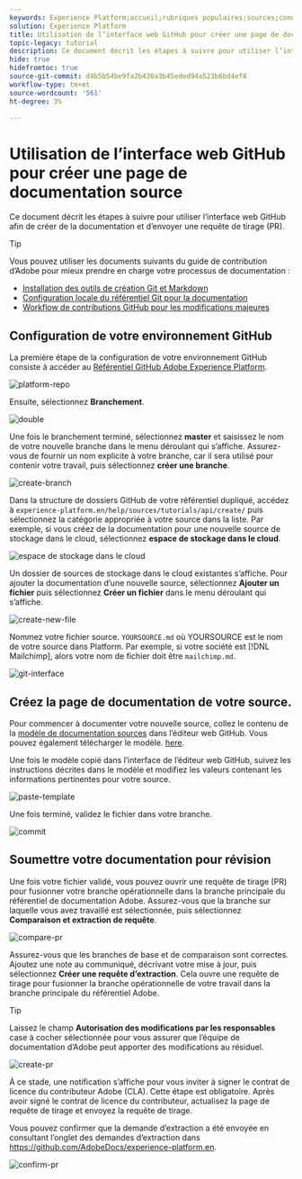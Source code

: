 ```yaml
---
keywords: Experience Platform;accueil;rubriques populaires;sources;connecteurs;connecteurs source;sdk sources;sdk;SDK
solution: Experience Platform
title: Utilisation de l’interface web GitHub pour créer une page de documentation sur les sources
topic-legacy: tutorial
description: Ce document décrit les étapes à suivre pour utiliser l’interface web GitHub afin de créer de la documentation et d’envoyer une requête de tirage (PR).
hide: true
hidefromtoc: true
source-git-commit: d4b5b54be9fa2b430a3b45eded94a523b6bd4ef8
workflow-type: tm+mt
source-wordcount: '561'
ht-degree: 3%

---
```


# Utilisation de l’interface web GitHub pour créer une page de documentation source

Ce document décrit les étapes à suivre pour utiliser l’interface web GitHub afin de créer de la documentation et d’envoyer une requête de tirage (PR).

>[!TIP]
>
>Vous pouvez utiliser les documents suivants du guide de contribution d’Adobe pour mieux prendre en charge votre processus de documentation : <ul><li>[Installation des outils de création Git et Markdown](https://experienceleague.adobe.com/docs/contributor/contributor-guide/setup/install-tools.html?lang=en)</li><li>[Configuration locale du référentiel Git pour la documentation](https://experienceleague.adobe.com/docs/contributor/contributor-guide/setup/local-repo.html?lang=en)</li><li>[Workflow de contributions GitHub pour les modifications majeures](https://experienceleague.adobe.com/docs/contributor/contributor-guide/setup/full-workflow.html?lang=en)</li></ul>

## Configuration de votre environnement GitHub

La première étape de la configuration de votre environnement GitHub consiste à accéder au [Référentiel GitHub Adobe Experience Platform](https://github.com/AdobeDocs/experience-platform.en).

![platform-repo](../assets/platform-repo.png)

Ensuite, sélectionnez **Branchement**.

![double](../assets/fork.png)

Une fois le branchement terminé, sélectionnez **master** et saisissez le nom de votre nouvelle branche dans le menu déroulant qui s’affiche. Assurez-vous de fournir un nom explicite à votre branche, car il sera utilisé pour contenir votre travail, puis sélectionnez **créer une branche**.

![create-branch](../assets/create-branch.png)

Dans la structure de dossiers GitHub de votre référentiel dupliqué, accédez à `experience-platform.en/help/sources/tutorials/api/create/` puis sélectionnez la catégorie appropriée à votre source dans la liste. Par exemple, si vous créez de la documentation pour une nouvelle source de stockage dans le cloud, sélectionnez **espace de stockage dans le cloud**.

![espace de stockage dans le cloud](../assets/cloud-storage.png)

Un dossier de sources de stockage dans le cloud existantes s’affiche. Pour ajouter la documentation d’une nouvelle source, sélectionnez **Ajouter un fichier** puis sélectionnez **Créer un fichier** dans le menu déroulant qui s’affiche.

![create-new-file](../assets/create-new-file.png)

Nommez votre fichier source. `YOURSOURCE.md` où YOURSOURCE est le nom de votre source dans Platform. Par exemple, si votre société est [!DNL Mailchimp], alors votre nom de fichier doit être `mailchimp.md`.

![git-interface](../assets/git-interface.png)

## Créez la page de documentation de votre source.

Pour commencer à documenter votre nouvelle source, collez le contenu de la [modèle de documentation sources](./template.md) dans l’éditeur web GitHub. Vous pouvez également télécharger le modèle. [here](../assets/template.zip).

Une fois le modèle copié dans l’interface de l’éditeur web GitHub, suivez les instructions décrites dans le modèle et modifiez les valeurs contenant les informations pertinentes pour votre source.

![paste-template](../assets/paste-template.png)

Une fois terminé, validez le fichier dans votre branche.

![commit](../assets/commit.png)

## Soumettre votre documentation pour révision

Une fois votre fichier validé, vous pouvez ouvrir une requête de tirage (PR) pour fusionner votre branche opérationnelle dans la branche principale du référentiel de documentation Adobe. Assurez-vous que la branche sur laquelle vous avez travaillé est sélectionnée, puis sélectionnez **Comparaison et extraction de requête**.

![compare-pr](../assets/compare-pr.png)

Assurez-vous que les branches de base et de comparaison sont correctes. Ajoutez une note au communiqué, décrivant votre mise à jour, puis sélectionnez **Créer une requête d’extraction**. Cela ouvre une requête de tirage pour fusionner la branche opérationnelle de votre travail dans la branche principale du référentiel Adobe.

>[!TIP]
>
>Laissez le champ **Autorisation des modifications par les responsables** case à cocher sélectionnée pour vous assurer que l’équipe de documentation d’Adobe peut apporter des modifications au résiduel.

![create-pr](../assets/create-pr.png)

À ce stade, une notification s’affiche pour vous inviter à signer le contrat de licence du contributeur Adobe (CLA). Cette étape est obligatoire. Après avoir signé le contrat de licence du contributeur, actualisez la page de requête de tirage et envoyez la requête de tirage.

Vous pouvez confirmer que la demande d’extraction a été envoyée en consultant l’onglet des demandes d’extraction dans https://github.com/AdobeDocs/experience-platform.en.

![confirm-pr](../assets/confirm-pr.png)
